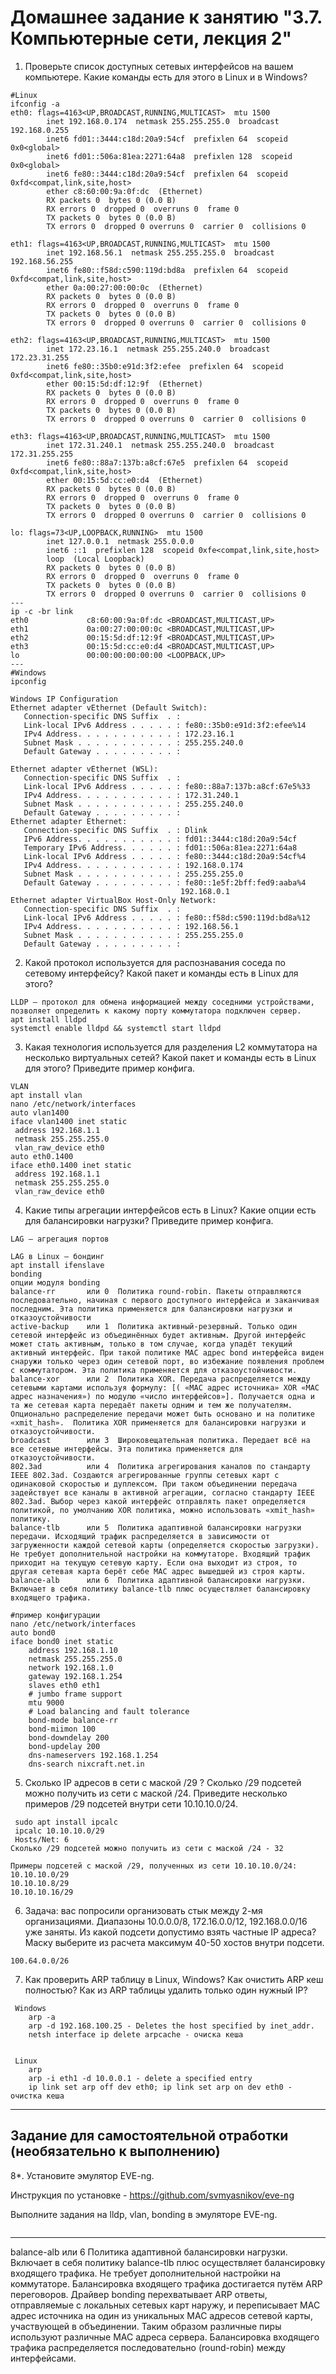 # Домашнее задание к занятию "3.7. Компьютерные сети, лекция 2"

1. Проверьте список доступных сетевых интерфейсов на вашем компьютере. Какие команды есть для этого в Linux и в Windows?
```
#Linux
ifconfig -a
eth0: flags=4163<UP,BROADCAST,RUNNING,MULTICAST>  mtu 1500
        inet 192.168.0.174  netmask 255.255.255.0  broadcast 192.168.0.255
        inet6 fd01::3444:c18d:20a9:54cf  prefixlen 64  scopeid 0x0<global>
        inet6 fd01::506a:81ea:2271:64a8  prefixlen 128  scopeid 0x0<global>
        inet6 fe80::3444:c18d:20a9:54cf  prefixlen 64  scopeid 0xfd<compat,link,site,host>
        ether c8:60:00:9a:0f:dc  (Ethernet)
        RX packets 0  bytes 0 (0.0 B)
        RX errors 0  dropped 0  overruns 0  frame 0
        TX packets 0  bytes 0 (0.0 B)
        TX errors 0  dropped 0 overruns 0  carrier 0  collisions 0

eth1: flags=4163<UP,BROADCAST,RUNNING,MULTICAST>  mtu 1500
        inet 192.168.56.1  netmask 255.255.255.0  broadcast 192.168.56.255
        inet6 fe80::f58d:c590:119d:bd8a  prefixlen 64  scopeid 0xfd<compat,link,site,host>
        ether 0a:00:27:00:00:0c  (Ethernet)
        RX packets 0  bytes 0 (0.0 B)
        RX errors 0  dropped 0  overruns 0  frame 0
        TX packets 0  bytes 0 (0.0 B)
        TX errors 0  dropped 0 overruns 0  carrier 0  collisions 0

eth2: flags=4163<UP,BROADCAST,RUNNING,MULTICAST>  mtu 1500
        inet 172.23.16.1  netmask 255.255.240.0  broadcast 172.23.31.255
        inet6 fe80::35b0:e91d:3f2:efee  prefixlen 64  scopeid 0xfd<compat,link,site,host>
        ether 00:15:5d:df:12:9f  (Ethernet)
        RX packets 0  bytes 0 (0.0 B)
        RX errors 0  dropped 0  overruns 0  frame 0
        TX packets 0  bytes 0 (0.0 B)
        TX errors 0  dropped 0 overruns 0  carrier 0  collisions 0

eth3: flags=4163<UP,BROADCAST,RUNNING,MULTICAST>  mtu 1500
        inet 172.31.240.1  netmask 255.255.240.0  broadcast 172.31.255.255
        inet6 fe80::88a7:137b:a8cf:67e5  prefixlen 64  scopeid 0xfd<compat,link,site,host>
        ether 00:15:5d:cc:e0:d4  (Ethernet)
        RX packets 0  bytes 0 (0.0 B)
        RX errors 0  dropped 0  overruns 0  frame 0
        TX packets 0  bytes 0 (0.0 B)
        TX errors 0  dropped 0 overruns 0  carrier 0  collisions 0

lo: flags=73<UP,LOOPBACK,RUNNING>  mtu 1500
        inet 127.0.0.1  netmask 255.0.0.0
        inet6 ::1  prefixlen 128  scopeid 0xfe<compat,link,site,host>
        loop  (Local Loopback)
        RX packets 0  bytes 0 (0.0 B)
        RX errors 0  dropped 0  overruns 0  frame 0
        TX packets 0  bytes 0 (0.0 B)
        TX errors 0  dropped 0 overruns 0  carrier 0  collisions 0
---
ip -c -br link
eth0             c8:60:00:9a:0f:dc <BROADCAST,MULTICAST,UP>
eth1             0a:00:27:00:00:0c <BROADCAST,MULTICAST,UP>
eth2             00:15:5d:df:12:9f <BROADCAST,MULTICAST,UP>
eth3             00:15:5d:cc:e0:d4 <BROADCAST,MULTICAST,UP>
lo               00:00:00:00:00:00 <LOOPBACK,UP>
---
#Windows
ipconfig

Windows IP Configuration
Ethernet adapter vEthernet (Default Switch):
   Connection-specific DNS Suffix  . :
   Link-local IPv6 Address . . . . . : fe80::35b0:e91d:3f2:efee%14
   IPv4 Address. . . . . . . . . . . : 172.23.16.1
   Subnet Mask . . . . . . . . . . . : 255.255.240.0
   Default Gateway . . . . . . . . . :

Ethernet adapter vEthernet (WSL):
   Connection-specific DNS Suffix  . :
   Link-local IPv6 Address . . . . . : fe80::88a7:137b:a8cf:67e5%33
   IPv4 Address. . . . . . . . . . . : 172.31.240.1
   Subnet Mask . . . . . . . . . . . : 255.255.240.0
   Default Gateway . . . . . . . . . :
Ethernet adapter Ethernet:
   Connection-specific DNS Suffix  . : Dlink
   IPv6 Address. . . . . . . . . . . : fd01::3444:c18d:20a9:54cf
   Temporary IPv6 Address. . . . . . : fd01::506a:81ea:2271:64a8
   Link-local IPv6 Address . . . . . : fe80::3444:c18d:20a9:54cf%4
   IPv4 Address. . . . . . . . . . . : 192.168.0.174
   Subnet Mask . . . . . . . . . . . : 255.255.255.0
   Default Gateway . . . . . . . . . : fe80::1e5f:2bff:fed9:aaba%4
                                      192.168.0.1
Ethernet adapter VirtualBox Host-Only Network:
   Connection-specific DNS Suffix  . :
   Link-local IPv6 Address . . . . . : fe80::f58d:c590:119d:bd8a%12
   IPv4 Address. . . . . . . . . . . : 192.168.56.1
   Subnet Mask . . . . . . . . . . . : 255.255.255.0
   Default Gateway . . . . . . . . . :
```
2. Какой протокол используется для распознавания соседа по сетевому интерфейсу? Какой пакет и команды есть в Linux для этого?
```
LLDP – протокол для обмена информацией между соседними устройствами,
позволяет определить к какому порту коммутатора подключен сервер.
apt install lldpd
systemctl enable lldpd && systemctl start lldpd
```
3. Какая технология используется для разделения L2 коммутатора на несколько виртуальных сетей? Какой пакет и команды есть в Linux для этого? Приведите пример конфига.
```
VLAN
apt install vlan
nano /etc/network/interfaces
auto vlan1400
iface vlan1400 inet static
 address 192.168.1.1
 netmask 255.255.255.0
 vlan_raw_device eth0
auto eth0.1400
iface eth0.1400 inet static
 address 192.168.1.1
 netmask 255.255.255.0
 vlan_raw_device eth0

```
4. Какие типы агрегации интерфейсов есть в Linux? Какие опции есть для балансировки нагрузки? Приведите пример конфига.
```
LAG – агрегация портов  

LAG в Linux – бондинг
apt install ifenslave
bonding 
опции модуля bonding
balance-rr       или 0	Политика round-robin. Пакеты отправляются последовательно, начиная с первого доступного интерфейса и заканчивая последним. Эта политика применяется для балансировки нагрузки и отказоустойчивости   
active-backup    или 1 	Политика активный-резервный. Только один сетевой интерфейс из объединённых будет активным. Другой интерфейс может стать активным, только в том случае, когда упадёт текущий активный интерфейс. При такой политике MAC адрес bond интерфейса виден снаружи только через один сетевой порт, во избежание появления проблем с коммутатором. Эта политика применяется для отказоустойчивости.   
balance-xor      или 2 	Политика XOR. Передача распределяется между сетевыми картами используя формулу: [( «MAC адрес источника» XOR «MAC адрес назначения») по модулю «число интерфейсов»]. Получается одна и та же сетевая карта передаёт пакеты одним и тем же получателям. Опционально распределение передачи может быть основано и на политике «xmit_hash».  Политика XOR применяется для балансировки нагрузки и отказоустойчивости.   
broadcast        или 3  Широковещательная политика. Передает всё на все сетевые интерфейсы. Эта политика применяется для отказоустойчивости.   
802.3ad          или 4 	Политика агрегирования каналов по стандарту IEEE 802.3ad. Создаются агрегированные группы сетевых карт с одинаковой скоростью и дуплексом. При таком объединении передача задействует все каналы в активной агрегации, согласно стандарту IEEE 802.3ad. Выбор через какой интерфейс отправлять пакет определяется политикой, по умолчанию XOR политика, можно использовать «xmit_hash» политику.    
balance-tlb      или 5	Политика адаптивной балансировки нагрузки передачи. Исходящий трафик распределяется в зависимости от загруженности каждой сетевой карты (определяется скоростью загрузки). Не требует дополнительной настройки на коммутаторе. Входящий трафик приходит на текущую сетевую карту. Если она выходит из строя, то другая сетевая карта берёт себе MAC адрес вышедшей из строя карты.
balance-alb      или 6	Политика адаптивной балансировки нагрузки. Включает в себя политику balance-tlb плюс осуществляет балансировку входящего трафика.    

#пример конфигурации
nano /etc/network/interfaces
auto bond0
iface bond0 inet static
    address 192.168.1.10
    netmask 255.255.255.0
    network 192.168.1.0
    gateway 192.168.1.254
    slaves eth0 eth1
    # jumbo frame support
    mtu 9000
    # Load balancing and fault tolerance
    bond-mode balance-rr
    bond-miimon 100
    bond-downdelay 200
    bond-updelay 200
    dns-nameservers 192.168.1.254
    dns-search nixcraft.net.in
```
5. Сколько IP адресов в сети с маской /29 ? Сколько /29 подсетей можно получить из сети с маской /24. Приведите несколько примеров /29 подсетей внутри сети 10.10.10.0/24.
```
 sudo apt install ipcalc
 ipcalc 10.10.10.0/29
 Hosts/Net: 6
Сколько /29 подсетей можно получить из сети с маской /24 - 32

Примеры подсетей с маской /29, полученных из сети 10.10.10.0/24:   
10.10.10.0/29   
10.10.10.8/29   
10.10.10.16/29   

```
6. Задача: вас попросили организовать стык между 2-мя организациями. Диапазоны 10.0.0.0/8, 172.16.0.0/12, 192.168.0.0/16 уже заняты. Из какой подсети допустимо взять частные IP адреса? Маску выберите из расчета максимум 40-50 хостов внутри подсети.
```
100.64.0.0/26
```
7. Как проверить ARP таблицу в Linux, Windows? Как очистить ARP кеш полностью? Как из ARP таблицы удалить только один нужный IP?
```
 Windows 
    arp -a
    arp -d 192.168.100.25 - Deletes the host specified by inet_addr.
    netsh interface ip delete arpcache - очиска кеша
    
    
 Linux 
    arp
    arp -i eth1 -d 10.0.0.1 - delete a specified entry
    ip link set arp off dev eth0; ip link set arp on dev eth0 - очистка кеша
```
 ---
## Задание для самостоятельной отработки (необязательно к выполнению)

8*. Установите эмулятор EVE-ng.

Инструкция по установке - https://github.com/svmyasnikov/eve-ng

Выполните задания на lldp, vlan, bonding в эмуляторе EVE-ng.
```

``` 
 ---
balance-alb    или 6	Политика адаптивной балансировки нагрузки. Включает в себя политику balance-tlb плюс осуществляет балансировку входящего трафика. Не требует дополнительной настройки на коммутаторе. Балансировка входящего трафика достигается путём ARP переговоров. Драйвер bonding перехватывает ARP ответы, отправляемые с локальных сетевых карт наружу, и переписывает MAC адрес источника на один из уникальных MAC адресов сетевой карты, участвующей в объединении. Таким образом различные пиры используют различные MAC адреса сервера. Балансировка входящего трафика распределяется последовательно (round-robin) между интерфейсами.
